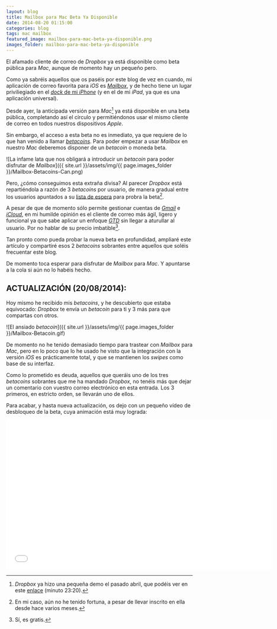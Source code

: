 ```yaml
---
layout: blog
title: Mailbox para Mac Beta Ya Disponible
date: 2014-08-20 01:15:00
categories: blog
tags: mac mailbox
featured_image: mailbox-para-mac-beta-ya-disponible.png
images_folder: mailbox-para-mac-beta-ya-disponible
---
```

El afamado cliente de correo de *Dropbox* ya está disponible como beta pública para *Mac*, aunque de momento hay un pequeño pero.<Sigue Leyendo>
  
Como ya sabréis aquellos que os paséis por este blog de vez en cuando, mi aplicación de correo favorita para *iOS* es [*Mailbox*](https://itunes.apple.com/es/app/mailbox/id576502633?mt=8&uo=4&at=1l3v5kR&ct=searchlink), y de hecho tiene un lugar priviliegiado en el [*dock* de mi *iPhone*](http://asiertejada.com/mi-pantalla-de-inicio-agosto-14/) (y en el de mi *iPad*, ya que es una aplicación universal).  
  
Desde ayer, la anticipada versión para *Mac*[^1] ya está disponible en una beta pública, completando así el círculo y permitiéndonos usar el mismo cliente de correo en todos nuestros dispositivos *Apple*.

Sin embargo, el acceso a esta beta no es inmediato, ya que requiere de lo que han venido a llamar [*betacoins*](http://www.mailboxapp.com/help/#/6246). Para poder empezar a usar *Mailbox* en nuestro *Mac* deberemos disponer de un *betacoin* o moneda beta. 

![La infame lata que nos obligará a introducir un *betacoin* para poder disfrutar de *Mailbox*]({{ site.url }}/assets/img/{{ page.images_folder }}/Mailbox-Betacoins-Can.png)

Pero, ¿cómo conseguimos esta extraña divisa? Al parecer *Dropbox* está repartiéndola a razón de 3 *betacoins* por usuario, de manera gradual entre los usuarios apuntados a su [lista de espera](http://mailboxapp.com/#download) para probra la beta[^2].       
  
A pesar de que de momento sólo permite gestionar cuentas de [*Gmail*](http://www.gmail.com) e [*iCloud*](https://www.apple.com/es/icloud/features/#ccm), en mi humilde opinión es el cliente de correo más ágil, ligero y funcional ya que sabe  aplicar un enfoque [*GTD*](http://gettingthingsdone.com/) sin llegar a aturullar al usuario. Por no hablar de su precio imbatible[^3]. 
  
Tan pronto como pueda probar la nueva beta en profundidad, ampliaré este artículo y compartiré esos 2 *betacoins* sobrantes entre aquellos que soléis frecuentar este blog.   
  
De momento toca esperar para disfrutar de *Mailbox* para *Mac*. Y apuntarse a la cola si aún no lo habéis hecho.    
  
## ACTUALIZACIÓN (20/08/2014):   
Hoy mismo he recibido mis *betacoins*, y he descubierto que estaba equivocado: *Dropbox* te envía un *betacoin* para ti y 3 más para que compartas con otros.
  
![El ansiado *betacoin*]({{ site.url }}/assets/img/{{ page.images_folder }}/Mailbox-Betacoin.gif)  
  
De momento no he tenido demasiado tiempo para trastear con *Mailbox* para *Mac*, pero en lo poco que lo he usado he visto que la integración con la versión *iOS* es prácticamente total, y que se mantienen los *swipes* como base de su interfaz.  
  
Como lo prometido es deuda, aquellos que queráis uno de los tres *betacoins* sobrantes que me ha mandado *Dropbox*, no tenéis más que dejar un comentario con vuestro correo electrónico en esta entrada. Los 3 primeros, en estricto orden, se llevarán uno de ellos.

Para acabar, y hasta nueva actualización, os dejo con un pequeño vídeo de desbloqueo de la beta, cuya animación está muy lograda:

<p class='embed-container'><iframe src="//player.vimeo.com/video/103946157?portrait=0" width="720" height="405" frameborder="0" webkitallowfullscreen mozallowfullscreen allowfullscreen></iframe></p>


[^1]: *Dropbox* ya hizo una pequeña demo el pasado abril, que podéis ver en este [enlace](https://vimeo.com/91738585) (minuto 23:20).  
  
[^2]: En mi caso, aún no he tenido fortuna, a pesar de llevar inscrito en ella desde hace varios meses.
  
[^3]: Sí, es gratis.